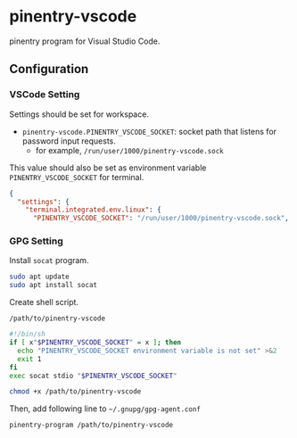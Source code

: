 # pinentry-vscode

pinentry program for Visual Studio Code.

## Configuration

### VSCode Setting

Settings should be set for workspace.

- `pinentry-vscode.PINENTRY_VSCODE_SOCKET`: socket path that listens for password input requests.
  - for example, `/run/user/1000/pinentry-vscode.sock`

This value should also be set as environment variable `PINENTRY_VSCODE_SOCKET` for terminal.

```json
{
  "settings": {
    "terminal.integrated.env.linux": {
      "PINENTRY_VSCODE_SOCKET": "/run/user/1000/pinentry-vscode.sock",
```

### GPG Setting

Install `socat` program.

```bash
sudo apt update
sudo apt install socat
```

Create shell script.

`/path/to/pinentry-vscode`

```bash
#!/bin/sh
if [ x"$PINENTRY_VSCODE_SOCKET" = x ]; then
  echo "PINENTRY_VSCODE_SOCKET environment variable is not set" >&2
  exit 1
fi
exec socat stdio "$PINENTRY_VSCODE_SOCKET"
```

```bash
chmod +x /path/to/pinentry-vscode
```

Then, add following line to `~/.gnupg/gpg-agent.conf`

```
pinentry-program /path/to/pinentry-vscode
```
